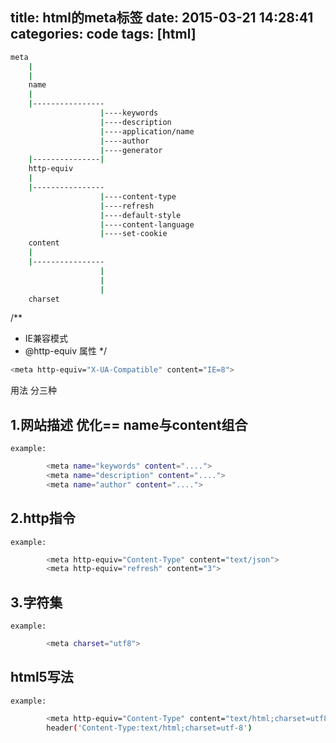 title: html的meta标签
date: 2015-03-21 14:28:41
categories: code
tags: [html]
---
```bash
meta
	|
	|
	name
	|
	|----------------
					|----keywords
					|----description
					|----application/name
					|----author
					|----generator
	|---------------|
	http-equiv
	|
	|----------------
					|----content-type
					|----refresh
					|----default-style
					|----content-language
					|----set-cookie
	content
	|
	|----------------
					|
					|
					|
	charset
```	
/**
 * IE兼容模式
 * @http-equiv 属性
 */
``` bash
<meta http-equiv="X-UA-Compatible" content="IE=8">
```
用法 分三种

## 1.网站描述 优化== name与content组合
	example:
``` bash
		<meta name="keywords" content="....">
		<meta name="description" content="....">
		<meta name="author" content="....">
```
## 2.http指令
	example:
``` bash
		<meta http-equiv="Content-Type" content="text/json">
		<meta http-equiv="refresh" content="3">
```
## 3.字符集
	example:
``` bash
		<meta charset="utf8">
```
## html5写法
	example:
``` bash
		<meta http-equiv="Content-Type" content="text/html;charset=utf8">
		header('Content-Type:text/html;charset=utf-8')
```		